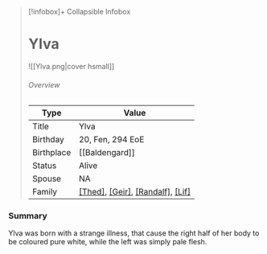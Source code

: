 > [!infobox]+ Collapsible Infobox
> # Ylva
> ![[Ylva.png|cover hsmall]]
> ###### Overview
> | Type | Value |
> | ---- | ---- |
> | Title | Ylva |
> | Birthday | 20, Fen, 294 EoE |
> | Birthplace | [[Baldengard]] |
> | Status | Alive |
> | Spouse | NA |
> | Family | [[Thed]](Father), [[Geir]](Mother), [[Randalf]](Brother), [[Lif]](Brother)|
### Summary
Ylva was born with a strange illness, that cause the right half of her body to be coloured pure white, while the left was simply pale flesh. 